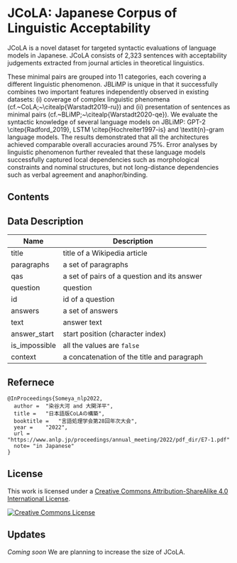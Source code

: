 # JCoLA: Japanese Corpus of Linguistic Acceptability

JCoLA is a novel dataset for targeted syntactic evaluations of language models in Japanese. JCoLA consists of 2,323 sentences with acceptability judgements extracted from journal articles in theoretical linguistics. 

These minimal pairs are grouped into 11 categories, each covering a different linguistic phenomenon. JBLiMP is unique in that it successfully combines two important features independently observed in existing datasets: (i) coverage of complex linguistic phenomena (cf.~CoLA;~\citealp{Warstadt2019-ru}) and (ii) presentation of sentences as minimal pairs (cf.~BLiMP;~\citealp{Warstadt2020-qe}). We evaluate the syntactic knowledge of several language models on JBLiMP: GPT-2 \citep{Radford_2019}, LSTM \citep{Hochreiter1997-is} and \textit{n}-gram language models. The results demonstrated that all the architectures achieved comparable overall accuracies around 75\%. Error analyses by linguistic phenomenon further revealed that these language models successfully captured local dependencies such as morphological constraints and nominal structures, but not long-distance dependencies such as verbal agreement and anaphor/binding.


## Contents

## Data Description


|Name|Description|
|----|-----|
|title|title of a Wikipedia article|
|paragraphs|a set of paragraphs|
|qas|a set of pairs of a question and its answer|
|question|question|
|id|id of a question|
|answers|a set of answers|
|text|answer text|
|answer_start|start position (character index)|
|is_impossible|all the values are `false`|
|context|a concatenation of the title and paragraph|

## Refernece

```
@InProceedings{Someya_nlp2022,
  author = 	"染谷大河 and 大関洋平",
  title = 	"日本語版CoLAの構築",
  booktitle = 	"言語処理学会第28回年次大会",
  year =	"2022",
  url = "https://www.anlp.jp/proceedings/annual_meeting/2022/pdf_dir/E7-1.pdf"
  note= "in Japanese"
}
```

## License
This work is licensed under a <a rel="license" href="http://creativecommons.org/licenses/by-sa/4.0/">Creative Commons Attribution-ShareAlike 4.0 International License</a>.

<a rel="license" href="http://creativecommons.org/licenses/by-sa/4.0/"><img alt="Creative Commons License" style="border-width:0" src="https://i.creativecommons.org/l/by-sa/4.0/88x31.png" /></a><br />


## Updates
*Coming soon* We are planning to increase the size of JCoLA.
